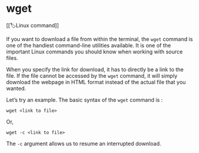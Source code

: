 
# wget

[[🏷️Linux command]]

If you want to download a file from within the terminal, the `wget` command is one of the handiest command-line utilities available. It is one of the important Linux commands you should know when working with source files.

When you specify the link for download, it has to directly be a link to the file. If the file cannot be accessed by the `wget` command, it will simply download the webpage in HTML format instead of the actual file that you wanted.

Let’s try an example. The basic syntax of the `wget` command is :

`wget <link to file>`

Or,

`wget -c <link to file>`

The `-c` argument allows us to resume an interrupted download.